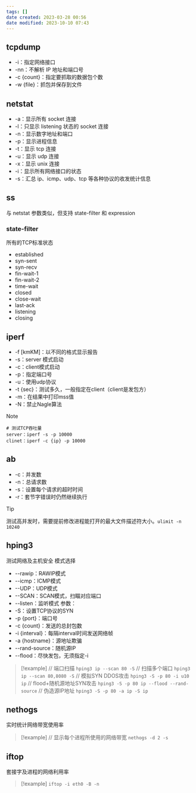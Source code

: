 ```yaml
---
tags: []
date created: 2023-03-28 00:56
date modified: 2023-10-10 07:43
---
```


## tcpdump

- -i：指定网络接口
- -nn：不解析 IP 地址和端口号
- -c {count}：指定要抓取的数据包个数
- -w {file}：抓包并保存到文件

## netstat

- -a：显示所有 socket 连接
- -l：只显示 listening 状态的 socket 连接
- -n：显示数字地址和端口
- -p：显示进程信息
- -t：显示 tcp 连接
- -u：显示 udp 连接
- -x：显示 unix 连接
- -i：显示所有网络接口的状态
- -s：汇总 ip、icmp、udp、tcp 等各种协议的收发统计信息

## ss

与 netstat 参数类似，但支持 state-filter 和 expression

### state-filter

所有的TCP标准状态
- established
- syn-sent
- syn-recv
- fin-wait-1
- fin-wait-2
- time-wait
- closed
- close-wait
- last-ack
- listening
- closing

## iperf

- -f [kmKM]：以不同的格式显示报告
- -s：server 模式启动
- -c：client模式启动
- -p：指定端口号
- -u：使用udp协议
- -t {sec}：测试多久，一般指定在client（client是发包方）
- -m：在结果中打印mss值
- -N：禁止Nagle算法
>[!note]
>```shell
># 测试TCP吞吐量
>server：iperf -s -p 10000
>clinet：iperf -c {ip} -p 10000
>```

## ab

- -c：并发数
- -n：总请求数
- -s：设置每个请求的超时时间
- -r：套节字错误时仍然继续执行
>[!tip]
>测试高并发时，需要提前修改进程能打开的最大文件描述符大小。`ulimit -n 10240`

## hping3

测试网络及主机安全
模式选择
- --rawip：RAWIP模式
- --icmp：ICMP模式
- --UDP：UDP模式
- --SCAN：SCAN模式，扫瞄对应端口
- --listen：监听模式
参数：
- -S：设置TCP协议的SYN
- -p {port}：端口号
- -c {count}：发送的总封包数
- -i {interval}：每隔interval时间发送网络帧
- -a {hostname}：源地址欺骗
- --rand-source：随机源IP
- --flood：尽快发包，无须指定-i

>[!example]
> // 端口扫描
>`hping3 ip --scan 80 -S`
> // 扫描多个端口
>`hping3 ip --scan 80,8080 -S`
> // 模拟SYN DDOS攻击
>`hping3 -S -p 80 -i u10 ip`
> // flood+随机源地址SYN攻击
>`hping3 -S -p 80 ip --flood --rand-source`
> // 伪造源IP地址
>`hping3 -S -p 80 -a ip -S ip`

## nethogs

实时统计网络带宽使用率
>[!example]
>// 显示每个进程所使用的网络带宽
>`nethogs -d 2 -s`

## iftop

套接字及进程的网络利用率
>[!example]
>`iftop -i eth0 -B -n`

